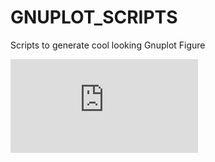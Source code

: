 # GNUPLOT_SCRIPTS
Scripts to generate cool looking Gnuplot Figure

![alt tag](https://github.com/SuruchiUpenn/GNUPLOT_SCRIPTS/blob/3d_figure_origami/3d.pdf)

